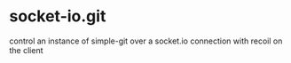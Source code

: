 # socket-io.git

control an instance of simple-git over a socket.io connection with recoil on the client